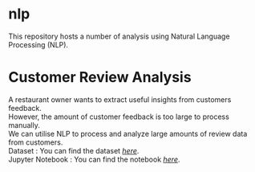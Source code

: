 # nlp
This repository hosts a number of analysis using Natural Language Processing (NLP).

# Customer Review Analysis
A restaurant owner wants to extract useful insights from customers feedback.<br>
However, the amount of customer feedback is too large to process manually.<br>
We can utilise NLP to process and analyze large amounts of review data from customers.<br>
Dataset          : You can find the dataset [*here*](notebooks/data/restaurant.json).<br>
Jupyter Notebook : You can find the notebook [*here*](notebooks/CustomerReviewAnalysis.ipynb).
